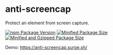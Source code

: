 # anti-screencap

Protect an element from screen capture.

[![npm Package Version](https://img.shields.io/npm/v/anti-screencap)](https://www.npmjs.com/package/anti-screencap)
[![Minified Package Size](https://img.shields.io/bundlephobia/min/anti-screencap)](https://bundlephobia.com/package/anti-screencap)
[![Minified and Gzipped Package Size](https://img.shields.io/bundlephobia/minzip/anti-screencap)](https://bundlephobia.com/package/anti-screencap)

Demo: https://anti-screencap.surge.sh/
